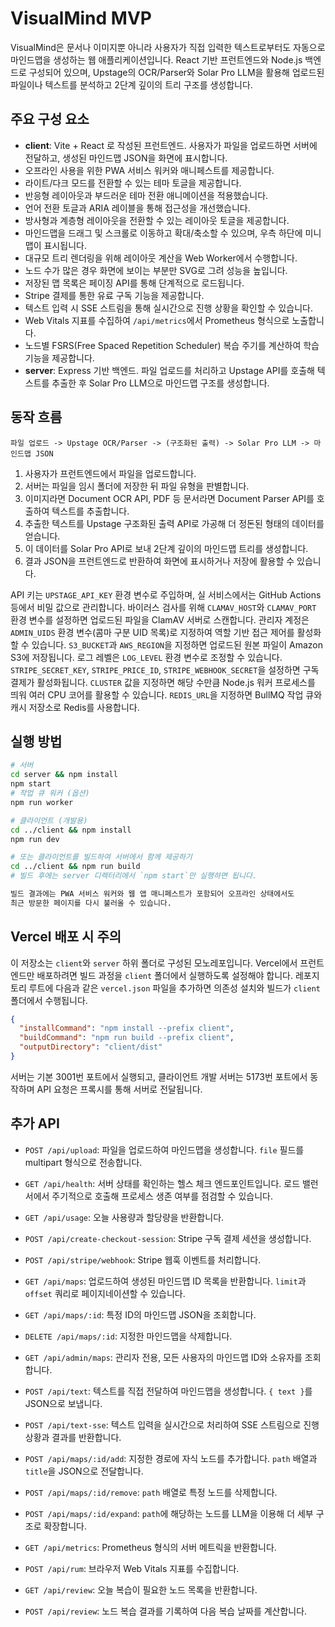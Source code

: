 # VisualMind MVP

VisualMind은 문서나 이미지뿐 아니라 사용자가 직접 입력한 텍스트로부터도 자동으로 마인드맵을 생성하는 웹 애플리케이션입니다. React 기반 프런트엔드와 Node.js 백엔드로 구성되어 있으며, Upstage의 OCR/Parser와 Solar Pro LLM을 활용해 업로드된 파일이나 텍스트를 분석하고 2단계 깊이의 트리 구조를 생성합니다.

## 주요 구성 요소

- **client**: Vite + React 로 작성된 프런트엔드. 사용자가 파일을 업로드하면 서버에 전달하고, 생성된 마인드맵 JSON을 화면에 표시합니다.
- 오프라인 사용을 위한 PWA 서비스 워커와 매니페스트를 제공합니다.
- 라이트/다크 모드를 전환할 수 있는 테마 토글을 제공합니다.
- 반응형 레이아웃과 부드러운 테마 전환 애니메이션을 적용했습니다.
- 언어 전환 토글과 ARIA 레이블을 통해 접근성을 개선했습니다.
- 방사형과 계층형 레이아웃을 전환할 수 있는 레이아웃 토글을 제공합니다.
- 마인드맵을 드래그 및 스크롤로 이동하고 확대/축소할 수 있으며, 우측 하단에 미니맵이 표시됩니다.
- 대규모 트리 렌더링을 위해 레이아웃 계산을 Web Worker에서 수행합니다.
- 노드 수가 많은 경우 화면에 보이는 부분만 SVG로 그려 성능을 높입니다.
- 저장된 맵 목록은 페이징 API를 통해 단계적으로 로드됩니다.
- Stripe 결제를 통한 유료 구독 기능을 제공합니다.
- 텍스트 입력 시 SSE 스트림을 통해 실시간으로 진행 상황을 확인할 수 있습니다.
- Web Vitals 지표를 수집하여 `/api/metrics`에서 Prometheus 형식으로 노출합니다.
- 노드별 FSRS(Free Spaced Repetition Scheduler) 복습 주기를 계산하여 학습 기능을 제공합니다.
- **server**: Express 기반 백엔드. 파일 업로드를 처리하고 Upstage API를 호출해 텍스트를 추출한 후 Solar Pro LLM으로 마인드맵 구조를 생성합니다.

## 동작 흐름

```
파일 업로드 -> Upstage OCR/Parser -> (구조화된 출력) -> Solar Pro LLM -> 마인드맵 JSON
```

1. 사용자가 프런트엔드에서 파일을 업로드합니다.
2. 서버는 파일을 임시 폴더에 저장한 뒤 파일 유형을 판별합니다.
3. 이미지라면 Document OCR API, PDF 등 문서라면 Document Parser API를 호출하여 텍스트를 추출합니다.
4. 추출한 텍스트를 Upstage 구조화된 출력 API로 가공해 더 정돈된 형태의 데이터를 얻습니다.
5. 이 데이터를 Solar Pro API로 보내 2단계 깊이의 마인드맵 트리를 생성합니다.
6. 결과 JSON을 프런트엔드로 반환하여 화면에 표시하거나 저장에 활용할 수 있습니다.

API 키는 `UPSTAGE_API_KEY` 환경 변수로 주입하며, 실 서비스에서는 GitHub Actions 등에서 비밀 값으로 관리합니다.
바이러스 검사를 위해 `CLAMAV_HOST`와 `CLAMAV_PORT` 환경 변수를 설정하면 업로드된 파일을 ClamAV 서버로 스캔합니다.
관리자 계정은 `ADMIN_UIDS` 환경 변수(콤마 구분 UID 목록)로 지정하여 역할 기반 접근 제어를 활성화할 수 있습니다.
`S3_BUCKET`과 `AWS_REGION`을 지정하면 업로드된 원본 파일이 Amazon S3에 저장됩니다.
로그 레벨은 `LOG_LEVEL` 환경 변수로 조정할 수 있습니다.
`STRIPE_SECRET_KEY`, `STRIPE_PRICE_ID`, `STRIPE_WEBHOOK_SECRET`을 설정하면 구독 결제가 활성화됩니다.
`CLUSTER` 값을 지정하면 해당 수만큼 Node.js 워커 프로세스를 띄워 여러 CPU 코어를 활용할 수 있습니다.
`REDIS_URL`을 지정하면 BullMQ 작업 큐와 캐시 저장소로 Redis를 사용합니다.

## 실행 방법

```bash
# 서버
cd server && npm install
npm start
# 작업 큐 워커 (옵션)
npm run worker

# 클라이언트 (개발용)
cd ../client && npm install
npm run dev

# 또는 클라이언트를 빌드하여 서버에서 함께 제공하기
cd ../client && npm run build
# 빌드 후에는 server 디렉터리에서 `npm start`만 실행하면 됩니다.

빌드 결과에는 PWA 서비스 워커와 웹 앱 매니페스트가 포함되어 오프라인 상태에서도
최근 방문한 페이지를 다시 불러올 수 있습니다.
```

## Vercel 배포 시 주의

이 저장소는 `client`와 `server` 하위 폴더로 구성된 모노레포입니다. Vercel에서
프런트엔드만 배포하려면 빌드 과정을 `client` 폴더에서 실행하도록 설정해야
합니다. 레포지토리 루트에 다음과 같은 `vercel.json` 파일을 추가하면 의존성
설치와 빌드가 `client` 폴더에서 수행됩니다.

```json
{
  "installCommand": "npm install --prefix client",
  "buildCommand": "npm run build --prefix client",
  "outputDirectory": "client/dist"
}
```

서버는 기본 3001번 포트에서 실행되고, 클라이언트 개발 서버는 5173번 포트에서 동작하며 API 요청은 프록시를 통해 서버로 전달됩니다.

## 추가 API
- `POST /api/upload`: 파일을 업로드하여 마인드맵을 생성합니다. `file` 필드를 multipart 형식으로 전송합니다.

- `GET /api/health`: 서버 상태를 확인하는 헬스 체크 엔드포인트입니다. 로드 밸런서에서 주기적으로 호출해 프로세스 생존 여부를 점검할 수 있습니다.
- `GET /api/usage`: 오늘 사용량과 할당량을 반환합니다.
- `POST /api/create-checkout-session`: Stripe 구독 결제 세션을 생성합니다.
- `POST /api/stripe/webhook`: Stripe 웹훅 이벤트를 처리합니다.
- `GET /api/maps`: 업로드하여 생성된 마인드맵 ID 목록을 반환합니다. `limit`과 `offset` 쿼리로 페이지네이션할 수 있습니다.
- `GET /api/maps/:id`: 특정 ID의 마인드맵 JSON을 조회합니다.
- `DELETE /api/maps/:id`: 지정한 마인드맵을 삭제합니다.
- `GET /api/admin/maps`: 관리자 전용, 모든 사용자의 마인드맵 ID와 소유자를 조회합니다.
- `POST /api/text`: 텍스트를 직접 전달하여 마인드맵을 생성합니다. `{ text }`를 JSON으로 보냅니다.
- `POST /api/text-sse`: 텍스트 입력을 실시간으로 처리하여 SSE 스트림으로 진행 상황과 결과를 반환합니다.
- `POST /api/maps/:id/add`: 지정한 경로에 자식 노드를 추가합니다. `path` 배열과 `title`을 JSON으로 전달합니다.
- `POST /api/maps/:id/remove`: `path` 배열로 특정 노드를 삭제합니다.
- `POST /api/maps/:id/expand`: `path`에 해당하는 노드를 LLM을 이용해 더 세부 구조로 확장합니다.
- `GET /api/metrics`: Prometheus 형식의 서버 메트릭을 반환합니다.
- `POST /api/rum`: 브라우저 Web Vitals 지표를 수집합니다.
- `GET /api/review`: 오늘 복습이 필요한 노드 목록을 반환합니다.
- `POST /api/review`: 노드 복습 결과를 기록하여 다음 복습 날짜를 계산합니다.
